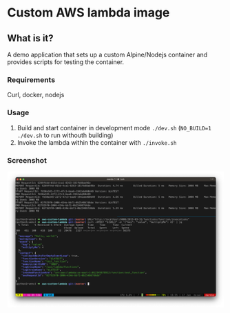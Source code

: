 # Custom AWS lambda image

## What is it?

A demo application that sets up a custom Alpine/Nodejs container and provides scripts for testing the container.

### Requirements

Curl, docker, nodejs

### Usage

1. Build and start container in development mode `./dev.sh` (`NO_BUILD=1 ./dev.sh` to run withouth building)
2. Invoke the lambda within the container with `./invoke.sh`

### Screenshot

![Demo container](https://github.com/relicode/aws-custom-lambda/blob/master/media/demo-container.png?raw=true)
